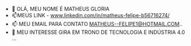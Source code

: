 - 👋 OLÁ, MEU NOME É MATHEUS GLORIA
- 📫MEUS LINK - www.linkedin.com/in/matheus-felipe-b56716274/
- 📫 MEU EMAIL PARA CONTATO MATHEUS--FELIPE1@HOTMAIL.COM..
- 👀 MEU INTERESSE GIRA EM TRONO DE TECNOLOGIA E INDÚSTRIA 4.0 ...

